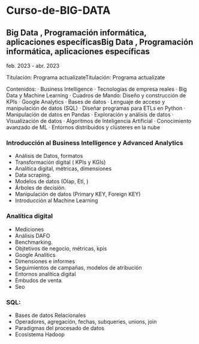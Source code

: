 # Curso-de-BIG-DATA

## Big Data , Programación informática, aplicaciones específicasBig Data , Programación informática, aplicaciones específicas
feb. 2023 - abr. 2023

Titulación: Programa actualízateTitulación: Programa actualízate

Contenidos: 
· Business Intelligence 
· Tecnologías de empresa reales 
· Big Data y Machine Learning 
· Cuadros de Mando: Diseño y construcción de KPIs 
· Google Analytics 
· Bases de datos 
· Lenguaje de acceso y manipulación de datos (SQL) 
· Diseñar programas para ETLs en Python 
· Manipulación de datos en Pandas 
· Exploración y análisis de datos 
· Visualización de datos
· Algoritmos de Inteligencia Artificial 
· Conocimiento avanzado de ML 
· Entornos distribuidos y clústeres en la nube

### Introducción al Business Intelligence y Advanced Analytics

- Análisis de Datos, formatos
- Transformación digital ( KPIs y KGIs)
- Analítica digital, métricas, dimensiones
- Data scraping.
- Modelos de datos (Olap, Etl, )
- Árboles de decisión.
- Manipulación de datos (Primary KEY, Foreign KEY)
- Introducción al Machine Learning

### Analítica digital

- Mediciones
- Análisis DAFO
- Benchmarking.
- Objtetivos de negocio, métricas, kpis
- Google Analitics
- Dimensiones e informes
- Seguimientos de campañas, modelos de atribución
- Entornos analítica digital
- Embudos de venta.
- Seo

### SQL:

- Bases de datos Relacionales
- Operadores, agregación, fechas, subqueries, unions, join
- Paradigmas del procesado de datos
- Ecosistema Hadoop

